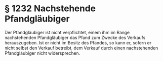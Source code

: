 # § 1232 Nachstehende Pfandgläubiger
Der Pfandgläubiger ist nicht verpflichtet, einem ihm im Range nachstehenden Pfandgläubiger das Pfand zum Zwecke des Verkaufs herauszugeben. Ist er nicht im Besitz des Pfandes, so kann er, sofern er nicht selbst den Verkauf betreibt, dem Verkauf durch einen nachstehenden Pfandgläubiger nicht widersprechen.